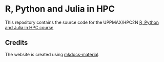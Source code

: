 # R, Python and Julia in HPC

This repository contains the source code for the UPPMAX/HPC2N [R, Python and Julia in HPC course](https://uppmax.github.io/R-python-julia-HPC/)

## Credits

The website is created using
[mkdocs-material](https://squidfunk.github.io/mkdocs-material). 

